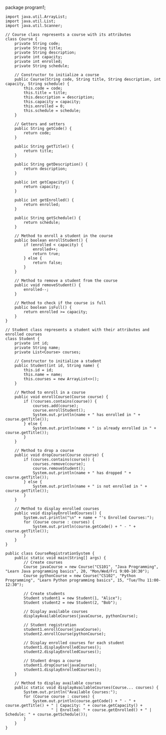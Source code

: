package program1;

	import java.util.ArrayList;
	import java.util.List;
	import java.util.Scanner;

	// Course class represents a course with its attributes
	class Course {
	    private String code;
	    private String title;
	    private String description;
	    private int capacity;
	    private int enrolled;
	    private String schedule;

	    // Constructor to initialize a course
	    public Course(String code, String title, String description, int capacity, String schedule) {
	        this.code = code;
	        this.title = title;
	        this.description = description;
	        this.capacity = capacity;
	        this.enrolled = 0;
	        this.schedule = schedule;
	    }

	    // Getters and setters
	    public String getCode() {
	        return code;
	    }

	    public String getTitle() {
	        return title;
	    }

	    public String getDescription() {
	        return description;
	    }

	    public int getCapacity() {
	        return capacity;
	    }

	    public int getEnrolled() {
	        return enrolled;
	    }

	    public String getSchedule() {
	        return schedule;
	    }

	    // Method to enroll a student in the course
	    public boolean enrollStudent() {
	        if (enrolled < capacity) {
	            enrolled++;
	            return true;
	        } else {
	            return false;
	        }
	    }

	    // Method to remove a student from the course
	    public void removeStudent() {
	        enrolled--;
	    }

	    // Method to check if the course is full
	    public boolean isFull() {
	        return enrolled >= capacity;
	    }
	}

	// Student class represents a student with their attributes and enrolled courses
	class Student {
	    private int id;
	    private String name;
	    private List<Course> courses;

	    // Constructor to initialize a student
	    public Student(int id, String name) {
	        this.id = id;
	        this.name = name;
	        this.courses = new ArrayList<>();
	    }

	    // Method to enroll in a course
	    public void enrollCourse(Course course) {
	        if (!courses.contains(course)) {
	            courses.add(course);
	            course.enrollStudent();
	            System.out.println(name + " has enrolled in " + course.getTitle());
	        } else {
	            System.out.println(name + " is already enrolled in " + course.getTitle());
	        }
	    }

	    // Method to drop a course
	    public void dropCourse(Course course) {
	        if (courses.contains(course)) {
	            courses.remove(course);
	            course.removeStudent();
	            System.out.println(name + " has dropped " + course.getTitle());
	        } else {
	            System.out.println(name + " is not enrolled in " + course.getTitle());
	        }
	    }

	    // Method to display enrolled courses
	    public void displayEnrolledCourses() {
	        System.out.println("\n" + name + "'s Enrolled Courses:");
	        for (Course course : courses) {
	            System.out.println(course.getCode() + " - " + course.getTitle());
	        }
	    }
	}

	public class CourseRegistrationSystem {
	    public static void main(String[] args) {
	        // Create courses
	        Course javaCourse = new Course("CS101", "Java Programming", "Learn Java programming basics", 20, "Mon/Wed/Fri 9:00-10:30");
	        Course pythonCourse = new Course("CS102", "Python Programming", "Learn Python programming basics", 15, "Tue/Thu 11:00-12:30");

	        // Create students
	        Student student1 = new Student(1, "Alice");
	        Student student2 = new Student(2, "Bob");

	        // Display available courses
	        displayAvailableCourses(javaCourse, pythonCourse);

	        // Student registration
	        student1.enrollCourse(javaCourse);
	        student2.enrollCourse(pythonCourse);

	        // Display enrolled courses for each student
	        student1.displayEnrolledCourses();
	        student2.displayEnrolledCourses();

	        // Student drops a course
	        student1.dropCourse(javaCourse);
	        student1.displayEnrolledCourses();
	    }

	    // Method to display available courses
	    public static void displayAvailableCourses(Course... courses) {
	        System.out.println("Available Courses:");
	        for (Course course : courses) {
	            System.out.println(course.getCode() + " - " + course.getTitle() + " | Capacity: " + course.getCapacity() +
	                    " | Enrolled: " + course.getEnrolled() + " | Schedule: " + course.getSchedule());
	        }
	    }
	}
